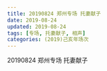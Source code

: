```yaml
---
title: 20190824 郑州专场 托妻献子
date: 2019-08-24
updated: 2019-08-24
tags: [专场, 托妻献子, 相声]
categories: (2019)己亥年场次
---
```

20190824 郑州专场 托妻献子